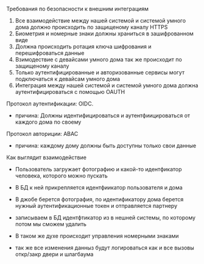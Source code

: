 Требования по безопасности к внешним интеграциям

1. Все взаимодействие между нашей системой и системой умного дома должно происходить по защищеному каналу HTTPS
2. Биометрия и номерные знаки должны храниться в зашифрованном виде
3. Должна происходить ротация ключа шифрования и перешифроваться данные
4. Взимодествие с девайсами умного дома так же происходит по защищеному каналу
5. Только аутентифицированные и авторизованные сервисы могут подключаться к девайсам умного дома
6. Интеграция между нашей системой и системой умного дома должна аутентифицироваться с помощью OAUTH

Протокол аутентификации: OIDC.
- причина: Должны идентифицироваться и аутентфиицироваться от каждого дома по своему

Протокол авториции: ABAC
- причина: каждому дому должны быть доступны только свои данные

Как выглядит взаимодействие
- Пользователь загружает фотографию и какой-то идентфикатор человека, которого можно пускать
- В БД к ней прикрепляется идентфиикатор пользователя и дома
- В джобе берется фотография, по идентификатору дома берется нужный аутентификационные токен и отправляется партнеру
- записываем в БД идентфтикатор из в нешней системы, по которому потом мы сможем удалить

- В таком же духе происходит управления номерными знаками

- так же все изменения данныз будут логироваться как и все вызовы откр/закр двери и шлагбаума